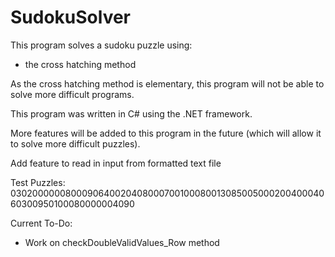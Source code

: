 # SudokuSolver

This program solves a sudoku puzzle using:
 - the cross hatching method

As the cross hatching method is elementary, this program will not be able to solve more difficult programs. 

This program was written in C# using the .NET framework. 

More features will be added to this program in the future (which will allow it to solve more difficult puzzles).

Add feature to read in input from formatted text file

Test Puzzles: 
030200000080009064002040800070010008001308500500020040004060300950100080000004090

Current To-Do:
 - Work on checkDoubleValidValues_Row method